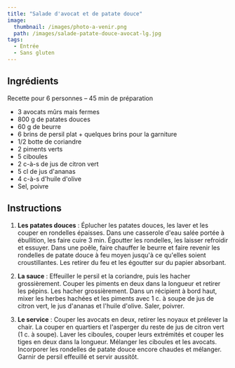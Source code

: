 ```yaml
---
title: "Salade d'avocat et de patate douce"
image: 
  thumbnail: /images/photo-a-venir.png
  path: /images/salade-patate-douce-avocat-lg.jpg
tags:
  - Entrée
  - Sans gluten
---
```


## Ingrédients

Recette pour 6 personnes – 45 min de préparation

* 3 avocats mûrs mais fermes
* 800 g de patates douces
* 60 g de beurre
* 6 brins de persil plat + quelques brins pour la garniture
* 1/2 botte de coriandre
* 2 piments verts
* 5 ciboules
* 2 c-à-s de jus de citron vert
* 5 cl de jus d'ananas
* 4 c-à-s d'huile d'olive
* Sel, poivre

## Instructions

1. **Les patates douces** : Éplucher les patates douces, les laver et les couper en rondelles épaisses. Dans une casserole d'eau salée portée à ébullition, les faire cuire 3 min. Égoutter les rondelles, les laisser refroidir et essuyer. Dans une poêle, faire chauffer le beurre et faire revenir les rondelles de patate douce à feu moyen jusqu'à ce qu'elles soient croustillantes. Les retirer du feu et les égoutter sur du papier absorbant.

2. **La sauce** : Effeuiller le persil et la coriandre, puis les hacher grossièrement. Couper les piments en deux dans la longueur et retirer les pépins. Les hacher grossièrement. Dans un récipient à bord haut, mixer les herbes hachées et les piments avec 1 c. à soupe de jus de citron vert, le jus d'ananas et l'huile d'olive. Saler, poivrer.

3. **Le service** : Couper les avocats en deux, retirer les noyaux et prélever la chair. La couper en quartiers et l'asperger du reste de jus de citron vert (1 c. à soupe). Laver les ciboules, couper leurs extrémités et couper les tiges en deux dans la longueur. Mélanger les ciboules et les avocats. Incorporer les rondelles de patate douce encore chaudes et mélanger. Garnir de persil effeuillé et servir aussitôt.
